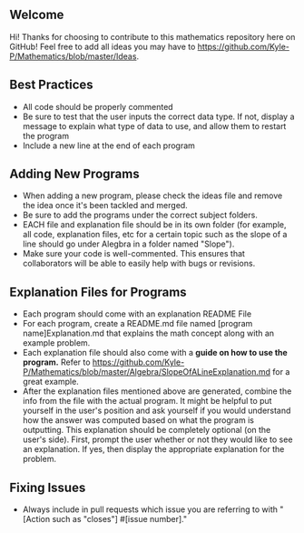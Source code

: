 ## Welcome
Hi! Thanks for choosing to contribute to this mathematics repository here on GitHub! Feel free to add all ideas you may have to https://github.com/Kyle-P/Mathematics/blob/master/Ideas.

## Best Practices
 - All code should be properly commented
 - Be sure to test that the user inputs the correct data type. If not, display a message to explain what type of data to use, and allow them to restart the program
 - Include a new line at the end of each program

## Adding New Programs
 - When adding a new program, please check the ideas file and remove the idea once it's been tackled and merged.
 - Be sure to add the programs under the correct subject folders.
 - EACH file and explanation file should be in its own folder (for example, all code, explanation files, etc for a certain topic such as the slope of a line should go under Alegbra in a folder named "Slope").
 - Make sure your code is well-commented. This ensures that collaborators will be able to easily help with bugs or revisions.
 
## Explanation Files for Programs
 - Each program should come with an explanation README File
 - For each program, create a README.md file named [program name]Explanation.md that explains the math concept along with an example problem. 
 - Each explanation file should also come with a **guide on how to use the program.** Refer to https://github.com/Kyle-P/Mathematics/blob/master/Algebra/SlopeOfALineExplanation.md for a great example.
 - After the explanation files mentioned above are generated, combine the info from the file with the actual program. It might be helpful to put yourself in the user's position and ask yourself if you would understand how the answer was computed based on what the program is outputting. This explanation should be completely optional (on the user's side). First, prompt the user whether or not they would like to see an explanation. If yes, then display the appropriate explanation for the problem.
 
 
## Fixing Issues
 - Always include in pull requests which issue you are referring to with "[Action such as "closes"] #[issue number]."
